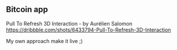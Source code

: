 ## Bitcoin app

Pull To Refresh 3D Interaction - by Aurélien Salomon
https://dribbble.com/shots/6433794-Pull-To-Refresh-3D-Interaction

My own approach make it live ;)
